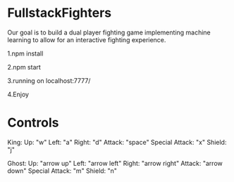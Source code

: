 # FullstackFighters

Our goal is to build a dual player fighting game implementing machine learning to allow for an interactive fighting experience.

1.npm install

2.npm start

3.running on localhost:7777/

4.Enjoy

# Controls

King:
Up: "w"
Left: "a"
Right: "d"
Attack: "space"
Special Attack: "x"
Shield: "j"

Ghost:
Up: "arrow up"
Left: "arrow left"
Right: "arrow right"
Attack: "arrow down"
Special Attack: "m"
Shield: "n"
